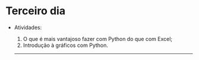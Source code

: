 # Terceiro dia

* Atividades:

  1. O que é mais vantajoso fazer com Python do que com Excel;
  2. Introdução à gráficos com Python.

  ---
